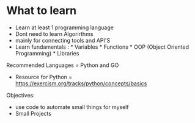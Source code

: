 # What to learn
-  Learn at least 1 programming language 
- Dont need to learn Algorirthms 
- mainly for connecting tools and API'S
- Learn fundamentals : 
                        * Variables
                        * Functions
                        * OOP (Object Oriented Programming)
                        * Libraries


Recommended Languages = Python and GO
  
- Resource for Python = https://exercism.org/tracks/python/concepts/basics

 Objectives:
  - use code to automate small things for myself 
  - Small Projects 

